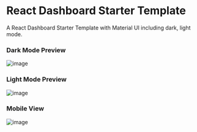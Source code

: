 # React Dashboard Starter Template
A React Dashboard Starter Template with Material UI including dark, light mode.

### Dark Mode Preview
![image](https://github.com/Bhavik-ag/react-dashboard-starter-template/assets/73033511/37e42d1d-be93-4b2f-863c-908df23469fd)

### Light Mode Preview
![image](https://github.com/Bhavik-ag/react-dashboard-starter-template/assets/73033511/210486dd-ed15-4425-b655-233d5f943117)

### Mobile View
![image](https://github.com/Bhavik-ag/react-dashboard-starter-template/assets/73033511/863a9248-07d6-4108-8951-233fc6029db4)

